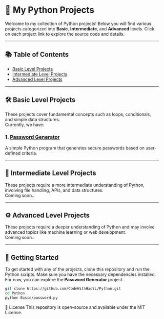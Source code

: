 # 🐍 My Python Projects

Welcome to my collection of Python projects! Below you will find various projects categorized into **Basic**, **Intermediate**, and **Advanced** levels. Click on each project link to explore the source code and details. 

---

## 📚 Table of Contents
- [Basic Level Projects](#basic-level-projects)
- [Intermediate Level Projects](#intermediate-level-projects)
- [Advanced Level Projects](#advanced-level-projects)

---

## 🛠️ Basic Level Projects

These projects cover fundamental concepts such as loops, conditionals, and simple data structures.  
Currently, we have:

### 1. **[Password Generator](./Basic/password.py)**  
A simple Python program that generates secure passwords based on user-defined criteria.

---

## 🔧 Intermediate Level Projects

These projects require a more intermediate understanding of Python, involving file handling, APIs, and data structures.  
Coming soon...

---

## ⚙️ Advanced Level Projects

These projects require a deeper understanding of Python and may involve advanced topics like machine learning or web development.  
Coming soon...

---

## 🚀 Getting Started

To get started with any of the projects, clone this repository and run the Python scripts. Make sure you have the necessary dependencies installed.  
For now, you can explore the **Password Generator** project.

```bash
git clone https://github.com/CodeWithHadii/Python.git
cd Python
python Basic/password.py
```

📝 License
This repository is open-source and available under the MIT License.
